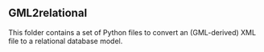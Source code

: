 GML2relational
--------------

This folder contains a set of Python files to convert an (GML-derived) XML file to a relational database model.